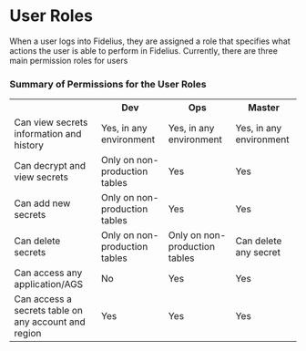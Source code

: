 # User Roles

When a user logs into Fidelius, they are assigned a role that specifies what actions the user is able to perform in
Fidelius. Currently, there are three main permission roles for users

### Summary of Permissions for the User Roles

<table>
    <tr>
        <th></th>
        <th>Dev</th>
        <th>Ops</th>
        <th>Master</th>
    </tr>
    <tr>
        <td>Can view secrets information and history</td>
        <td>Yes, in any environment</td>
        <td>Yes, in any environment</td>
        <td>Yes, in any environment</td>
    </tr>
    <tr>
        <td>Can decrypt and view secrets</td>
        <td>Only on non-production tables</td>
        <td>Yes</td>
        <td>Yes</td>
    </tr>
    <tr>
        <td>Can add new secrets</td>
        <td>Only on non-production tables</td>
        <td>Yes</td>
        <td>Yes</td>
    </tr>
    <tr>
        <td>Can delete secrets</td>
        <td>Only on non-production tables</td>
        <td>Only on non-production tables</td>
        <td>Can delete any secret</td>
    </tr>
    <tr>
        <td>Can access any application/AGS</td>
        <td>No</td>
        <td>Yes</td>
        <td>Yes</td>
    </tr>
    <tr>
        <td>Can access a secrets table on any account and region</td>
        <td>Yes</td>
        <td>Yes</td>
        <td>Yes</td>
    </tr>
</table>